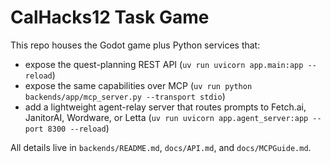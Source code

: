 # CalHacks12 Task Game

This repo houses the Godot game plus Python services that:
- expose the quest-planning REST API (`uv run uvicorn app.main:app --reload`)
- expose the same capabilities over MCP (`uv run python backends/app/mcp_server.py --transport stdio`)
- add a lightweight agent-relay server that routes prompts to Fetch.ai, JanitorAI, Wordware, or Letta (`uv run uvicorn app.agent_server:app --port 8300 --reload`)

All details live in `backends/README.md`, `docs/API.md`, and `docs/MCPGuide.md`.
